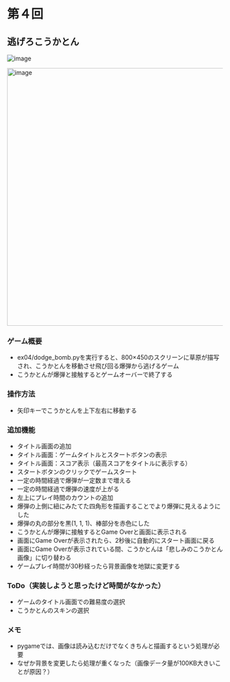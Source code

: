 # 第４回
## 逃げろこうかとん
![image](https://user-images.githubusercontent.com/85731445/207264889-773f6e7f-7fa6-4d69-8d84-14f73e4a387d.png)

<img width="601" alt="image" src="https://user-images.githubusercontent.com/85731445/207271889-f2a7a683-2343-4c69-abce-0f86b918450b.png">

### ゲーム概要
- ex04/dodge_bomb.pyを実行すると、800×450のスクリーンに草原が描写され、こうかとんを移動させ飛び回る爆弾から逃げるゲーム
- こうかとんが爆弾と接触するとゲームオーバーで終了する
### 操作方法
- 矢印キーでこうかとんを上下左右に移動する

### 追加機能
- タイトル画面の追加
- タイトル画面：ゲームタイトルとスタートボタンの表示
- タイトル画面：スコア表示（最高スコアをタイトルに表示する）
- スタートボタンのクリックでゲームスタート
- 一定の時間経過で爆弾が一定数まで増える
- 一定の時間経過で爆弾の速度が上がる
- 左上にプレイ時間のカウントの追加
- 爆弾の上側に紐にみたてた四角形を描画することでより爆弾に見えるようにした
- 爆弾の丸の部分を黒(1, 1, 1)、棒部分を赤色にした
- こうかとんが爆弾に接触するとGame Overと画面に表示される
- 画面にGame Overが表示されたら、2秒後に自動的にスタート画面に戻る
- 画面にGame Overが表示されている間、こうかとんは「悲しみのこうかとん画像」に切り替わる
- ゲームプレイ時間が30秒経ったら背景画像を地獄に変更する

### ToDo（実装しようと思ったけど時間がなかった）
- ゲームのタイトル画面での難易度の選択
- こうかとんのスキンの選択

### メモ
- pygameでは、画像は読み込むだけでなくきちんと描画するという処理が必要
- なぜか背景を変更したら処理が重くなった（画像データ量が100KB大きいことが原因？）
